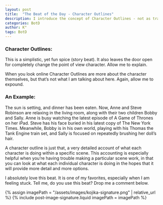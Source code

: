 ```yaml
---
layout: post
title:  "The Beat of the Day - Character Outlines"
description: I introduce the concept of Character Outlines - not as traditional character descriptions, but as detailed snapshots of what each character is doing in a specific scene. Using an example of a family's evening activities, I demonstrate how this storytelling technique can help writers overcome creative blocks by providing a clear picture of each character's simultaneous actions, opening up new narrative possibilities.
categories: BotD
author: K°
tags: BotD
---
```


### Character Outlines:
This is a simplistic, yet fun spice (story beat). It also leaves the door open for completely change the point of view character. Allow me to explain.

When you look online Character Outlines are more about the character themselves, but that’s not what I am talking about here. Again, allow me to expound.

### An Example:
The sun is setting, and dinner has been eaten. Now, Anne and Steve Robinson are relaxing in the living room, along with their two children Bobby and Sally. Anne is busy watching the latest episode of A Game of Thrones on her iPad. Steve has his face buried in his latest copy of  The New York Times. Meanwhile, Bobby is in his own world, playing with his Thomas the Tank Engine train set, and Sally is focused on repeatedly brushing her doll’s hair.

A character outline is just that, a very detailed account of what each character is doing within a specific scene. This accounting is especially helpful when you’re having trouble making a particular scene work, in that you can look at what each individual character is doing in the hopes that it will provide more detail and more options.

I absolutely love this beat. It is one of my favorites, especially when I am feeling stuck. Tell me, do you use this beat? Drop me a comment below.
<!-- signature -->
{% assign imagePath = "/assets/images/kojika-signature.png" | relative_url %}
{% include post-image-signature.liquid imagePath = imagePath %}